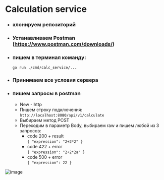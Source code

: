 # Calculation service

- ### клонируем репозиторий
- ### Устанавливаем Postman (https://www.postman.com/downloads/)
- ### пишем в терминал команду: 
    `go run ./cmd/calc_service/...`
- ### Принимаем все условия сервера
- ### пишем запросы в postman
    - New - http    
    - Пишем строку подключения:<br>
      `http://localhost:8080/api/v1/calculate`
    - Выбираем метод POST
    - Переходим в параметр Body, выбираем raw и пишем любой из 3 запросов:
        - code 200 + result<br>
        `{
            "expression": "2+2*2"
        }`
        - code 422 + error<br>
        `{
            "expression": "2+2*2a"
        }`
        - code 500 + error<br>
        `{
            "expression": 22
        }`

![image](https://github.com/user-attachments/assets/d3c14530-ee70-4ceb-9ae4-ff08fb07d524)
